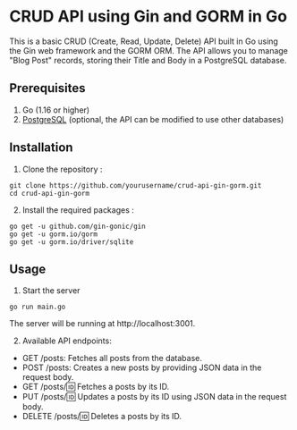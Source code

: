 # CRUD API using Gin and GORM in Go
This is a basic CRUD (Create, Read, Update, Delete) API built in Go using the Gin web framework and the GORM ORM. 
The API allows you to manage "Blog Post" records, storing their Title and Body in a PostgreSQL database.

## Prerequisites
1. Go (1.16 or higher)
2. [PostgreSQL](https://www.elephantsql.com/) (optional, the API can be modified to use other databases)

## Installation 
1. Clone the repository :
```
git clone https://github.com/yourusername/crud-api-gin-gorm.git
cd crud-api-gin-gorm
```

2. Install the required packages :
```
go get -u github.com/gin-gonic/gin
go get -u gorm.io/gorm
go get -u gorm.io/driver/sqlite
```
## Usage
1. Start the server
```
go run main.go
```
The server will be running at http://localhost:3001.

2. Available API endpoints:

* GET /posts: Fetches all posts from the database.
* POST /posts: Creates a new posts by providing JSON data in the request body.
* GET /posts/:id: Fetches a posts by its ID.
* PUT /posts/:id: Updates a posts by its ID using JSON data in the request body.
* DELETE /posts/:id: Deletes a posts by its ID.
